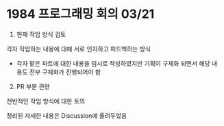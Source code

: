 # 1984 프로그래밍 회의 03/21

1. 현재 작업 방식 검토

각자 작업하는 내용에 대해 서로 인지하고 피드백하는 방식

- 각자 맡은 파트에 대한 내용을 임시로 작성하였지만 기획이 구체화 되면서 해당 내용도 전부 구체화가 진행되어야 함

2. PR 부분 관련

전반적인 작업 방식에 대한 토의

정리된 자세한 내용은 Discussion에 올려두었음
